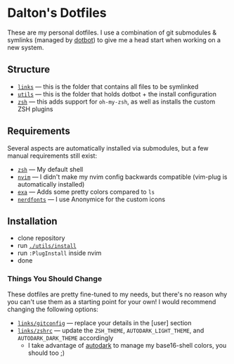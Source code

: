 # Dalton's Dotfiles

These are my personal dotfiles. I use a combination of git submodules & symlinks (managed by [dotbot](https://github.com/anishathalye/dotbot)) to give me a head start when working on a new system.

## Structure

- [`links`](links) — this is the folder that contains all files to be symlinked
- [`utils`](utils) — this is the folder that holds dotbot + the install configuration
- [`zsh`](zsh) — this adds support for `oh-my-zsh`, as well as installs the custom ZSH plugins

## Requirements

Several aspects are automatically installed via submodules, but a few manual requirements still exist:

- [`zsh`](https://www.zsh.org) — My default shell
- [`nvim`](https://github.com/neovim/neovim) — I didn't make my nvim config backwards compatible (vim-plug is automatically installed)
- [`exa`](https://github.com/ogham/exa) — Adds some pretty colors compared to `ls`
- [`nerdfonts`](https://www.nerdfonts.com) — I use Anonymice for the custom icons

## Installation

- clone repository
- run [`./utils/install`](utils/install)
- run `:PlugInstall` inside nvim
- done

### Things You Should Change

These dotfiles are pretty fine-tuned to my needs, but there's no reason why you can't use them as a starting point for your own! I would recommend changing the following options:

- [`links/gitconfig`](links/gitconfig) — replace your details in the [user] section
- [`links/zshrc`](links/zshrc) — update the `ZSH_THEME`, `AUTODARK_LIGHT_THEME`, and `AUTODARK_DARK_THEME` accordingly
  - I take advantage of [autodark](https://github.com/cravend/autodark) to manage my base16-shell colors, you should too ;)

